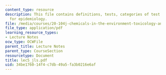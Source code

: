 ```yaml
---
content_type: resource
description: This file contains definitions, tests, categories of test results, risks
  for epidemiology.
file: /media/courses/20-104j-chemicals-in-the-environment-toxicology-and-public-health-be-104j-spring-2005/34be176014f4c7db49a5fa3b0216e6af_lec5_jls.pdf
file_type: application/pdf
learning_resource_types:
- Lecture Notes
ocw_type: OCWFile
parent_title: Lecture Notes
parent_type: CourseSection
resourcetype: Document
title: lec5_jls.pdf
uid: 34be1760-14f4-c7db-49a5-fa3b0216e6af
---
```

